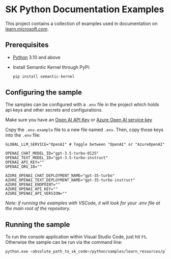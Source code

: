 # SK Python Documentation Examples

This project contains a collection of examples used in documentation on [learn.microsoft.com](https://learn.microsoft.com/en-us/semantic-kernel/).

## Prerequisites

- [Python](https://www.python.org/downloads/) 3.10 and above
- Install Semantic Kernel through PyPi:

  ```bash
  pip install semantic-kernel
  ```

## Configuring the sample

The samples can be configured with a `.env` file in the project which holds api keys and other secrets and configurations.

Make sure you have an
[Open AI API Key](https://platform.openai.com) or
[Azure Open AI service key](https://azure.microsoft.com/en-us/products/ai-services/openai-service)

Copy the `.env.example` file to a new file named `.env`. Then, copy those keys into the `.env` file:

```env
GLOBAL_LLM_SERVICE="OpenAI" # Toggle between "OpenAI" or "AzureOpenAI"

OPENAI_CHAT_MODEL_ID="gpt-3.5-turbo-0125"
OPENAI_TEXT_MODEL_ID="gpt-3.5-turbo-instruct"
OPENAI_API_KEY=""
OPENAI_ORG_ID=""

AZURE_OPENAI_CHAT_DEPLOYMENT_NAME="gpt-35-turbo"
AZURE_OPENAI_TEXT_DEPLOYMENT_NAME="gpt-35-turbo-instruct"
AZURE_OPENAI_ENDPOINT=""
AZURE_OPENAI_API_KEY=""
AZURE_OPENAI_API_VERSION=""
```

_Note: if running the examples with VSCode, it will look for your .env file at the main root of the repository._

## Running the sample

To run the console application within Visual Studio Code, just hit `F5`.
Otherwise the sample can be run via the command line:

```bash
python.exe <absolute_path_to_sk_code>/python/samples/learn_resources/plugin.py
```
